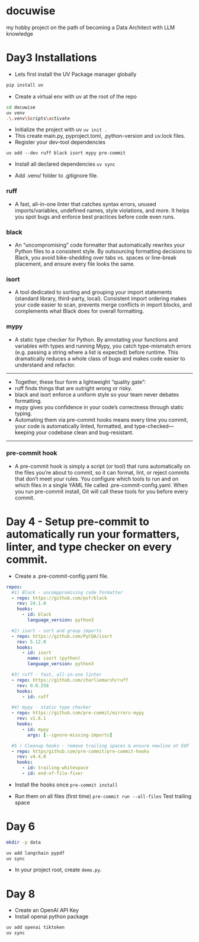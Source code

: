 # docuwise
my hobby project on the path of becoming a Data Architect with LLM knowledge

# Day3 Installations
* Lets first install the UV Package manager globally

```sh
pip install uv
```
* Create a virtual env with uv at the root of the repo
```sh
cd docuwise
uv venv
.\.venv\Scripts\activate
```

* Initialize the project with uv
`uv init .`
* This create main.py, pyproject.toml, .python-version and uv.lock files.
* Register your dev-tool dependencies

`uv add --dev ruff black isort mypy pre-commit`

* Install all declared dependencies
`uv sync`

* Add .venv/ folder to .gitignore file.


### ruff
* A fast, all-in-one linter that catches syntax errors, unused imports/variables, undefined names, style violations, and more. It helps you spot bugs and enforce best practices before code even runs.

### black
* An “uncompromising” code formatter that automatically rewrites your Python files to a consistent style. By outsourcing formatting decisions to Black, you avoid bike-shedding over tabs vs. spaces or line-break placement, and ensure every file looks the same.

### isort
* A tool dedicated to sorting and grouping your import statements (standard library, third-party, local). Consistent import ordering makes your code easier to scan, prevents merge conflicts in import blocks, and complements what Black does for overall formatting.

### mypy
* A static type checker for Python. By annotating your functions and variables with types and running Mypy, you catch type-mismatch errors (e.g. passing a string where a list is expected) before runtime. This dramatically reduces a whole class of bugs and makes code easier to understand and refactor.

-----------
* Together, these four form a lightweight “quality gate”:
* ruff finds things that are outright wrong or risky.
* black and isort enforce a uniform style so your team never debates formatting.
* mypy gives you confidence in your code’s correctness through static typing.
* Automating them via pre-commit hooks means every time you commit, your code is automatically linted, formatted, and type-checked—keeping your codebase clean and bug-resistant.
------------

### pre-commit hook
* A pre-commit hook is simply a script (or tool) that runs automatically on the files you’re about to commit, so it can format, lint, or reject commits that don’t meet your rules. You configure which tools to run and on which files in a single YAML file called .pre-commit-config.yaml. When you run pre-commit install, Git will call these tools for you before every commit.

# Day 4 - Setup pre-commit to automatically run your formatters, linter, and type checker on every commit.

* Create a .pre-commit-config.yaml file.

```yaml
repos:
  #1) Black - uncomppromising code formatter
  - repo: https://github.com/psf/black
    rev: 24.1.0
    hooks:
      - id: black
        language_version: python3

  #2) isort - sort and group imports
  - repo: https://github.com/PyCQA/isort
    rev: 5.12.0
    hooks:
      - id: isort
        name: isort (python)
        language_version: python3

  #3) ruff - fast, all-in-one linter
  - repo: https://github.com/charliemarsh/ruff
    rev: 0.0.258
    hooks:
      - id: ruff

  #4) mypy - static type checker
  - repo: https://github.com/pre-commit/mirrors-mypy
    rev: v1.6.1
    hooks:
      - id: mypy
        args: [--ignore-missing-imports]

  #5 ) Cleanup hooks - remove trailing spaces & ensure newline at EOF
  - repo: https/github.com/pre-commit/pre-commit-hooks
    rev: v4.4.0
    hooks:
      - id: trailing-whitespace
      - id: end-of-file-fixer

```

* Install the hooks once
`pre-commit install`

* Run them on all files (first time)
`pre-commit run --all-files`
Test trailing space

# Day 6

```bash
mkdir -p data

uv add langchain pypdf
uv sync
```

* In your project root, create `demo.py`.

# Day 8

* Create an OpenAI API Key
* Install openai python package
```bash
uv add openai tiktoken
uv sync
```
